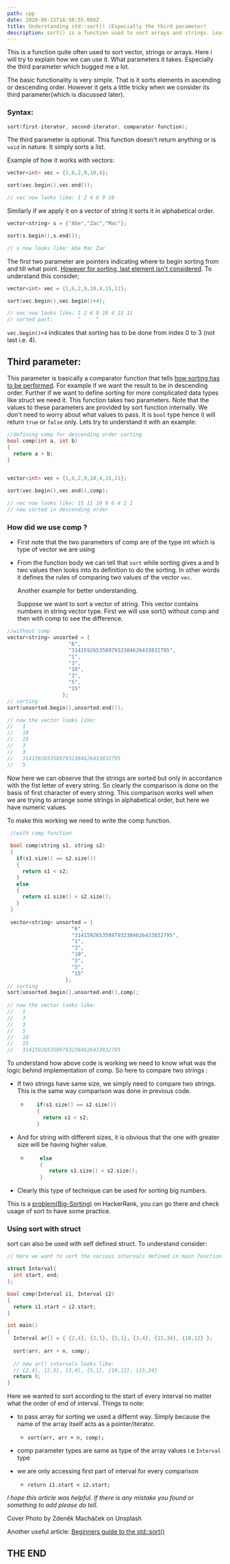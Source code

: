 ```yaml
---
path: cpp
date: 2020-06-15T16:58:55.086Z
title: Understanding std::sort() (Especially the third parameter)
description: sort() is a function used to sort arrays and strings. Learn how to use it.
---
```

This is a function quite often used to sort vector, strings or arrays. Here i will try to explain how we can use it. What parameters it takes. Especially the third parameter which bugged me a lot. 

  The basic functionality is very simple. That is it sorts elements in ascending or descending order. However it gets a little tricky when we consider its third parameter(which is discussed later).

### Syntax:

```cpp
sort(first-iterator, second-iterator, comparator-function);
```

  The third parameter is optional. This function doesn't return anything or is `void` in nature. It simply sorts a list. 

  Example of how it works with vectors:

```cpp
vector<int> vec = {1,6,2,9,10,4};

sort(vec.begin(),vec.end());

// vec now looks like: 1 2 4 6 9 10 
```

  Similarly if we apply it on a vector of string it sorts it in alphabetical order.

```cpp
vector<string> s = {"Abe","Zac","Mac"};

sort(s.begin(),s.end());

// s now looks like: Abe Mac Zac
```

  The first two parameter are pointers indicating where to begin sorting from and till what point. <ins>However for sorting, last element isn't considered</ins>. To understand this consider;

```cpp
vector<int> vec = {1,6,2,9,10,4,15,11};

sort(vec.begin(),vec.begin()+4);

// vec now looks like: 1 2 6 9 10 4 15 11
// sorted part:        ^     ^
```

  `vec.begin()+4` indicates that sorting has to be done from index 0 to 3 (not last i.e. 4). 

## Third parameter:

  This parameter is basically a comparator function that tells <ins>how sorting has to be performed</ins>. For example if we want the result to be in descending order. Further if we want to define sorting for more complicated data types like struct we need it.
  This function takes two parameters. Note that the values to these parameters are provided by sort function internally. We don't need to worry about what values to pass. It is `bool` type hence it will return `true` or `false` only. Lets try to understand it with an example:

```cpp
//defining comp for descending order sorting
bool comp(int a, int b)
{
  return a > b;
}


vector<int> vec = {1,6,2,9,10,4,15,11};

sort(vec.begin(),vec.end(),comp);

// vec now looks like: 15 11 10 9 6 4 2 1 
// now sorted in descending order
```

### How did we use comp ?

* First note that the two parameters of comp are of the type int which is type of vector we are using
* From the function body we can tell that `sort` while sorting gives a and b two values then looks into its definition to do the sorting. In other words it defines the rules of comparing two values of the vector `vec`.

  Another example for better understanding. 

  Suppose we want to sort a vector of string. This vector contains numbers in string vector type. First we will use sort() without comp and then with comp to see the difference.

```cpp
//without comp
vector<string> unsorted = {
                    "6",
                    "31415926535897932384626433832795",
                    "1",
                    "3",
                    "10",
                    "3",
                    "5",
                    "15"
                  };
// sorting
sort(unsorted.begin(),unsorted.end());

// now the vector looks like:
//   1
//   10
//   15
//   3
//   3
//   31415926535897932384626433832795
//   5
```

 Now here we can observe that the strings are sorted but only in accordance with the fist letter of every string. So clearly the comparison is done on the basis of first character of every string. This comparison works well when we are trying to arrange some strings in alphabetical order, but here we have numeric values. 

 To make this working we need to write the comp function.

```cpp
 //with comp function
 
 bool comp(string s1, string s2)
 {
   if(s1.size() == s2.size())
   {
     return s1 < s2;
   }  
   else
   {
     return s1.size() < s2.size();
   }
 }
 
 vector<string> unsorted = {
                     "6",
                     "31415926535897932384626433832795",
                     "1",
                     "3",
                     "10",
                     "3",
                     "5",
                     "15"
                   };
// sorting
sort(unsorted.begin(),unsorted.end(),comp);
 
// now the vector looks like:
//   1
//   3
//   3
//   5
//   10
//   15
//   31415926535897932384626433832795
```

  To understand how above code is working we need to know what was the logic behind implementation of comp.
  So here to compare two strings :

* If two strings have same size, we simply need to compare two strings. This is the same way comparison was done in previous code. 

  * ```cpp
       if(s1.size() == s2.size())
       {
         return s1 < s2;
       }   
    ```
* And for string with different sizes, it is obvious that the one with greater size will be having higher value.

  * ```cpp
        else
        {
           return s1.size() < s2.size();
        }
    ```
* Clearly this type of technique can be used for sorting big numbers.

This is a [problem(Big-Sorting)](https://www.hackerrank.com/challenges/big-sorting/problem?utm_campaign=challenge-recommendation&utm_medium=email&utm_source=24-hour-campaign) on HackerRank, you can go there and check usage of sort to have some practice.

### Using sort with struct

sort can also be used with self defined struct. To understand consider:

```cpp
// Here we want to sort the various intervals defined in main function

struct Interval{
  int start, end;
};

bool comp(Interval i1, Interval i2)
{
  return i1.start < i2.start;
}

int main()
{
  Interval ar[] = { {2,4}, {2,5}, {5,1}, {3,4}, {15,34}, {10,12} };
  
  sort(arr, arr + n, comp);
  
  // now ar[] intervals looks like:
  // {2,4}, {2,5}, {3,4}, {5,1}, {10,12}, {15,34}
  return 0;
}
```

Here we wanted to sort according to the start of every interval no matter what the order of end of interval. 
Things to note:

* to pass array for sorting we used a differnt way. Simply because the name of the array itself acts as a pointer/iterator.

  * `sort(arr, arr + n, comp);`
* comp parameter types are same as type of the array values i.e `Interval` type
* we are only accessing first part of interval for every comparison

  * `return i1.start < i2.start;`

*I hope this article was helpful. If there is any mistake you found or something to add please do tell.*

Cover Photo by Zdeněk Macháček on Unsplash

Another useful article: [Beginners guide to the std::sort()](http://www.cplusplus.com/articles/NhA0RXSz/)

## THE END